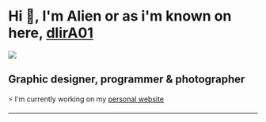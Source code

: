 # Hi 👋, I'm Alien or as i'm known on here, [dlirA01][website] 

[<img src="https://arealalien.com/github/alien.jpg" />][website]

## Graphic designer, programmer & photographer

⚡ I'm currently working on my [personal website][website]

---

[website]: https://arealalien.com
[twitter]: https://twitter.com/Areal_Alien

